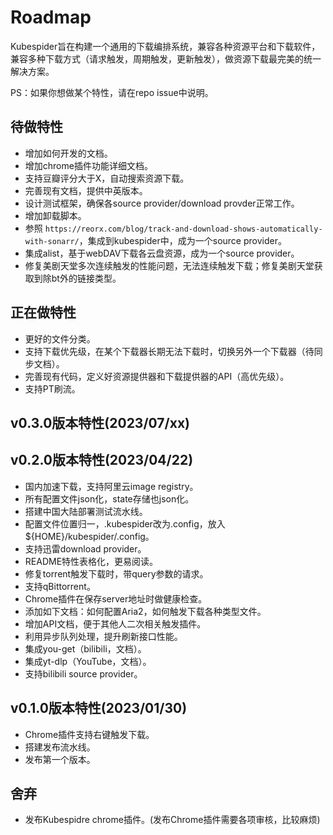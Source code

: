 # Roadmap
Kubespider旨在构建一个通用的下载编排系统，兼容各种资源平台和下载软件，兼容多种下载方式（请求触发，周期触发，更新触发），做资源下载最完美的统一解决方案。

PS：如果你想做某个特性，请在repo issue中说明。

## 待做特性
* 增加如何开发的文档。
* 增加chrome插件功能详细文档。
* 支持豆瓣评分大于X，自动搜索资源下载。
* 完善现有文档，提供中英版本。
* 设计测试框架，确保各source provider/download provder正常工作。
* 增加卸载脚本。
* 参照 `https://reorx.com/blog/track-and-download-shows-automatically-with-sonarr/`，集成到kubespider中，成为一个source provider。
* 集成alist，基于webDAV下载各云盘资源，成为一个source provider。
* 修复美剧天堂多次连续触发的性能问题，无法连续触发下载；修复美剧天堂获取到除bt外的链接类型。

## 正在做特性
* 更好的文件分类。
* 支持下载优先级，在某个下载器长期无法下载时，切换另外一个下载器（待同步文档）。
* 完善现有代码，定义好资源提供器和下载提供器的API（高优先级）。
* 支持PT刷流。

## v0.3.0版本特性(2023/07/xx)


## v0.2.0版本特性(2023/04/22)
* 国内加速下载，支持阿里云image registry。
* 所有配置文件json化，state存储也json化。
* 搭建中国大陆部署测试流水线。
* 配置文件位置归一，.kubespider改为.config，放入${HOME}/kubespider/.config。
* 支持迅雷download provider。
* README特性表格化，更易阅读。
* 修复torrent触发下载时，带query参数的请求。
* 支持qBittorrent。
* Chrome插件在保存server地址时做健康检查。
* 添加如下文档：如何配置Aria2，如何触发下载各种类型文件。
* 增加API文档，便于其他人二次相关触发插件。
* 利用异步队列处理，提升刷新接口性能。
* 集成you-get（bilibili，文档）。
* 集成yt-dlp（YouTube，文档）。
* 支持bilibili source provider。

## v0.1.0版本特性(2023/01/30)
* Chrome插件支持右键触发下载。
* 搭建发布流水线。
* 发布第一个版本。

## 舍弃
* 发布Kubespidre chrome插件。(发布Chrome插件需要各项审核，比较麻烦)
